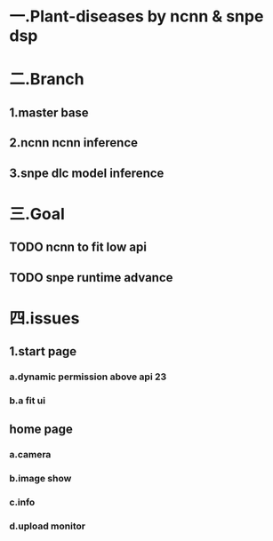 # 一.Plant-diseases by ncnn & snpe dsp

# 二.Branch
## 1.master base
## 2.ncnn ncnn inference
## 3.snpe dlc model inference

# 三.Goal
## TODO ncnn to fit low api
## TODO snpe runtime advance

# 四.issues
## 1.start page
### a.dynamic permission above api 23
### b.a fit ui
## home page
### a.camera
### b.image show
### c.info
### d.upload monitor
